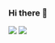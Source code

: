 ### Hi there 👋

![](https://github-readme-stats.vercel.app/api?username=PratesM&count_private=true&show_icons=true&theme=synthwave)
![](https://github-readme-stats.vercel.app/api/top-langs/?username=PratesM&theme=synthwave&count_private=true&layout=compact?hide=Lua)

<!--
**PratesM/PratesM** is a ✨ _special_ ✨ repository because its `README.md` (this file) appears on your GitHub profile.

Here are some ideas to get you started:

- 🔭 I’m currently working on ...
- 🌱 I’m currently learning ...
- 👯 I’m looking to collaborate on ...
- 🤔 I’m looking for help with ...
- 💬 Ask me about ...
- 📫 How to reach me: ...
- 😄 Pronouns: ...
- ⚡ Fun fact: ...
-->
